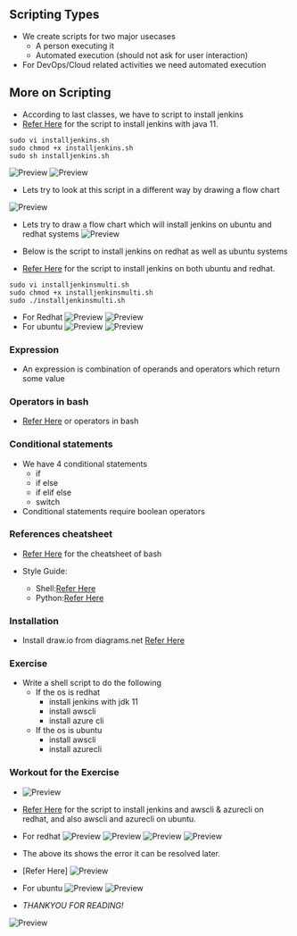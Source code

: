Scripting Types
---------------
* We create scripts for two major usecases
    * A person executing it
    * Automated execution (should not ask for user interaction)
* For DevOps/Cloud related activities we need automated execution

More on Scripting
-----------------

* According to last classes, we have to script to install jenkins
* [Refer Here](https://github.com/qtaarkayapril23/shell-scripting/blob/main/28april23/install-jenkins-java11.sh) for the script to install jenkins with java 11.
```
sudo vi installjenkins.sh
sudo chmod +x installjenkins.sh
sudo sh installjenkins.sh
```
![Preview](Images/ss2.png)
![Preview](Images/ss3.png)

* Lets try to look at this script in a different way by drawing a flow chart

![Preview](Images/ss1.png)

* Lets try to draw a flow chart which will install jenkins on ubuntu and redhat systems
![Preview](Images/ss4.png)

* Below is the script to install jenkins on redhat as well as ubuntu systems
* [Refer Here](https://github.com/qtaarkayapril23/shell-scripting/blob/main/28april23/install-jenkins.sh) for the script to install jenkins on both ubuntu and redhat.
```
sudo vi installjenkinsmulti.sh
sudo chmod +x installjenkinsmulti.sh
sudo ./installjenkinsmulti.sh
```
* For Redhat
![Preview](Images/ss5.png)
![Preview](Images/ss6.png)
* For ubuntu
![Preview](Images/ss7.png)
![Preview](Images/ss8.png)

### Expression
* An expression is combination of operands and operators which return some value

### Operators in bash
* [Refer Here](https://tldp.org/LDP/abs/html/ops.html) or operators in bash

### Conditional statements
* We have 4 conditional statements
    * if
    * if else
    * if elif else
    * switch
* Conditional statements require boolean operators

### References cheatsheet
* [Refer Here](https://devhints.io/bash) for the cheatsheet of bash

* Style Guide:
    * Shell:[Refer Here](https://google.github.io/styleguide/shellguide.html)
    * Python:[Refer Here](https://google.github.io/styleguide/pyguide.html)
### Installation
* Install draw.io from diagrams.net [Refer Here](https://www.diagrams.net/)
  
### Exercise
* Write a shell script to do the following
    * If the os is redhat 
        * install jenkins with jdk 11
        * install awscli
        * install azure cli
    * If the os is ubuntu
        * install awscli
        * install azurecli

### Workout for the Exercise
* ![Preview](Images/ss9.png)
* [Refer Here](https://github.com/qtaarkayapril23/shell-scripting/blob/main/28april23/install%20a%26a%20cli.sh) for the script to install jenkins and awscli & azurecli on redhat, and also awscli and azurecli on ubuntu.

* For redhat
![Preview](Images/ss12.png)
![Preview](Images/ss13.png)
![Preview](Images/ss14.png)
![Preview](Images/ss15.png)
* The above its shows the error it can be resolved later.
* [Refer Here]
![Preview](Images/ss16.png)

* For ubuntu
![Preview](Images/ss10.png)
![Preview](Images/ss11.png)  

* *THANKYOU FOR READING!*

![Preview](Images/Thank%20you%20.png)